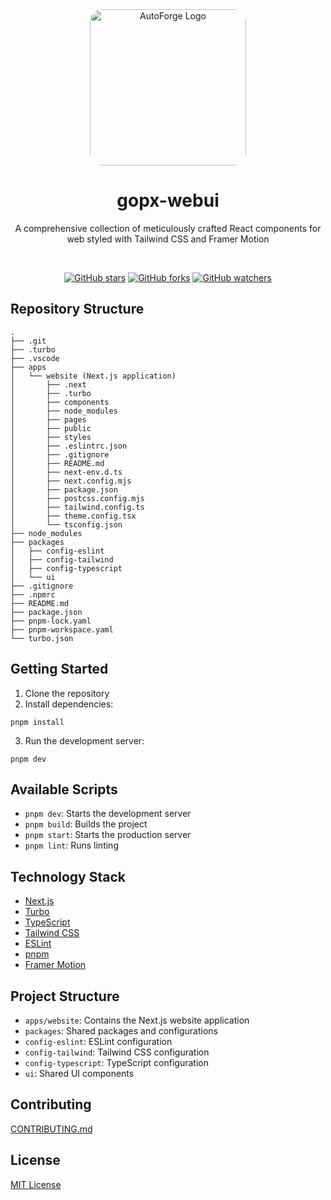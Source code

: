 <div align="center">

<div align="center">
  <img src="https://webui.gopx.dev/logo-r.png" alt="AutoForge Logo" height="250" style="border-radius: 20px;">
</div>

# gopx-webui

A comprehensive collection of meticulously crafted React components for web styled with Tailwind CSS and Framer Motion

<br />

[![GitHub stars](https://img.shields.io/github/stars/GopalVerma1303/webui.gopx.svg?style=social&label=Star)](https://github.com/GopalVerma1303/webui.gopx)
[![GitHub forks](https://img.shields.io/github/forks/GopalVerma1303/webui.gopx.svg?style=social&label=Fork)](https://github.com/GopalVerma1303/webui.gopx/fork)
[![GitHub watchers](https://img.shields.io/github/watchers/GopalVerma1303/webui.gopx.svg?style=social&label=Watch)](https://github.com/GopalVerma1303/webui.gopx)

</div>

## Repository Structure

```
.
├── .git
├── .turbo
├── .vscode
├── apps
│   └── website (Next.js application)
│       ├── .next
│       ├── .turbo
│       ├── components
│       ├── node_modules
│       ├── pages
│       ├── public
│       ├── styles
│       ├── .eslintrc.json
│       ├── .gitignore
│       ├── README.md
│       ├── next-env.d.ts
│       ├── next.config.mjs
│       ├── package.json
│       ├── postcss.config.mjs
│       ├── tailwind.config.ts
│       ├── theme.config.tsx
│       └── tsconfig.json
├── node_modules
├── packages
│   ├── config-eslint
│   ├── config-tailwind
│   ├── config-typescript
│   └── ui
├── .gitignore
├── .npmrc
├── README.md
├── package.json
├── pnpm-lock.yaml
├── pnpm-workspace.yaml
└── turbo.json
```

## Getting Started

1. Clone the repository
2. Install dependencies:
```
pnpm install
```
3. Run the development server:
```
pnpm dev
```
## Available Scripts

- `pnpm dev`: Starts the development server
- `pnpm build`: Builds the project
- `pnpm start`: Starts the production server
- `pnpm lint`: Runs linting

## Technology Stack

- [Next.js](https://nextjs.org/)
- [Turbo](https://turbo.build/)
- [TypeScript](https://www.typescriptlang.org/)
- [Tailwind CSS](https://tailwindcss.com/)
- [ESLint](https://eslint.org/)
- [pnpm](https://pnpm.io/)
- [Framer Motion](https://www.framer.com/motion/)

## Project Structure

- `apps/website`: Contains the Next.js website application
- `packages`: Shared packages and configurations
- `config-eslint`: ESLint configuration
- `config-tailwind`: Tailwind CSS configuration
- `config-typescript`: TypeScript configuration
- `ui`: Shared UI components 

## Contributing

[CONTRIBUTING.md](https://github.com/GopalVerma1303/webui.gopx/blob/main/CONTRIBUTING.md)

## License

[MIT License](https://github.com/GopalVerma1303/webui.gopx/blob/main/LICENSE)

